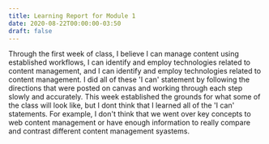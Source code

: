 ```yaml
---
title: Learning Report for Module 1
date: 2020-08-22T00:00:00-03:50
draft: false
---
```

Through the first week of class, I believe I can manage content using established workflows, I can identify and employ technologies related to content management, and I can identify and employ technologies related to content management. 
I did all of these 'I can' statement by following the directions that were posted on canvas and working through each step slowly and accurately. This week established the grounds for what some of the class will look like, but I dont think
that I learned all of the 'I can' statements. For example, I don't think that we went over key concepts to web content management or have enough information to really compare and contrast different content management syastems. 

